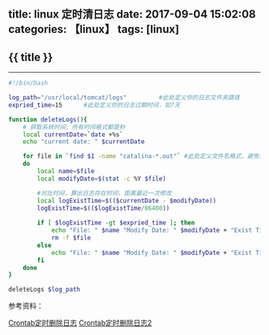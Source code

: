 title: linux 定时清日志
date: 2017-09-04 15:02:08
categories: 【linux】
tags: [linux]
---
## {{ title }} ##

---

```bash
#!/bin/bash

log_path="/usr/local/tomcat/logs"         #此处定义你的日志文件夹路径
expried_time=15      #此处定义你的日志过期时间，如7天

function deleteLogs(){
    # 获取系统时间，所有时间格式都是秒
    local currentDate=`date +%s`
    echo "current date: " $currentDate

    for file in `find $1 -name "catalina-*.out"` #此处定义文件名格式，避免误删
    do  
        local name=$file
        local modifyDate=$(stat -c %Y $file)

        #对比时间，算出日志存在时间，距离最近一次修改
        local logExistTime=$(($currentDate - $modifyDate))
        logExistTime=$(($logExistTime/86400))
    
        if [ $logExistTime -gt $expried_time ]; then
            echo "File: " $name "Modify Date: " $modifyDate + "Exist Time: " $logExistTime + "Delete: yes"
            rm -f $file
        else
            echo "File: " $name "Modify Date: " $modifyDate + "Exist Time: " $logExistTime + "Delete: no"
        fi  
    done
}

deleteLogs $log_path
```


参考资料：

[Crontab定时删除日志](http://www.cnblogs.com/KevinSong/p/3816981.html)
[Crontab定时删除日志2](http://blog.csdn.net/taiyang1987912/article/details/43018505)

